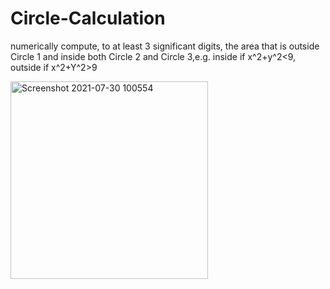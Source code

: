# Circle-Calculation
numerically compute, to at least 3 significant digits,
   the area that is outside Circle 1 and inside both Circle 2
   and Circle 3,e.g. inside if x^2+y^2<9, outside if x^2+Y^2>9
   
   <img width="316" alt="Screenshot 2021-07-30 100554" src="https://user-images.githubusercontent.com/64589243/127665032-d75bce7e-b4a6-4f0a-9e04-2708a03d6d1e.png">
